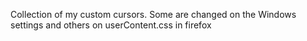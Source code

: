 Collection of my custom cursors. Some are changed on the Windows settings and others on userContent.css in firefox
